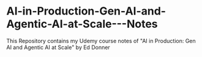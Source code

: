 # AI-in-Production-Gen-AI-and-Agentic-AI-at-Scale---Notes
This Repository contains my Udemy course notes of "AI in Production: Gen AI and Agentic AI at Scale" by Ed Donner
